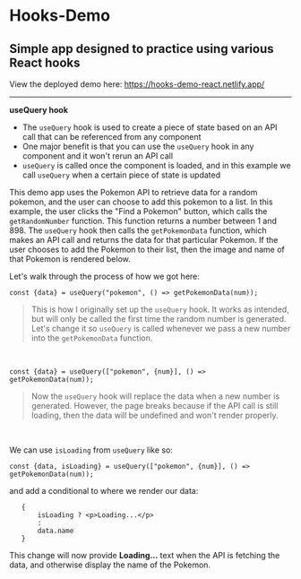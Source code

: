 # Hooks-Demo

## Simple app designed to practice using various React hooks

View the deployed demo here: https://hooks-demo-react.netlify.app/

---

**useQuery hook**

- The `useQuery` hook is used to create a piece of state based on an API call that can be referenced from any component
- One major benefit is that you can use the `useQuery` hook in any component and it won't rerun an API call
- `useQuery` is called once the component is loaded, and in this example we call `useQuery` when a certain piece of state is updated

This demo app uses the Pokemon API to retrieve data for a random pokemon, and the user can choose to add this pokemon to a list.  In this example, the user clicks the "Find a Pokemon" button, which calls the `getRandomNumber` function.  This function returns a number between 1 and 898.  The `useQuery` hook then calls the `getPokemonData` function, which makes an API call and returns the data for that particular Pokemon.  If the user chooses to add the Pokemon to their list, then the image and name of that Pokemon is rendered below.

Let's walk through the process of how we got here:

`const {data} = useQuery("pokemon", () => getPokemonData(num));`

>This is how I originally set up the `useQuery` hook.  It works as intended, but will only be called the first time the random number is generated.  Let's change it so `useQuery` is called whenever we pass a new number into the `getPokemonData` function.  

&nbsp;

`const {data} = useQuery(["pokemon", {num}], () => getPokemonData(num));`

> Now the `useQuery` hook will replace the data when a new number is generated.  However, the page breaks because if the API call is still loading, then the data will be undefined and won't render properly.

&nbsp;

We can use `isLoading` from `useQuery` like so:

`const {data, isLoading} = useQuery(["pokemon", {num}], () => getPokemonData(num));`

and add a conditional to where we render our data:

 ``` 
    { 
        isLoading ? <p>Loading...</p>
        :
        data.name
    }
```

This change will now provide **Loading...** text when the API is fetching the data, and otherwise display the name of the Pokemon.

